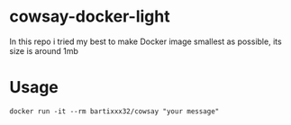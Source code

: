 # cowsay-docker-light

In this repo i tried my best to make Docker image smallest as possible, its size is around 1mb

# Usage

```docker run -it --rm bartixxx32/cowsay "your message"```
